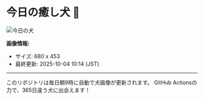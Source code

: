 # 今日の癒し犬 🐶
 
![今日の犬](https://teru-kuma.github.io/daily-character/daily.jpg?d=202510041014)

**画像情報:**
- サイズ: 680 x 453
- 最終更新: 2025-10-04 10:14 (JST)

---

このリポジトリは毎日朝9時に自動で犬画像が更新されます。
GitHub Actionsの力で、365日違う犬に出会えます！
